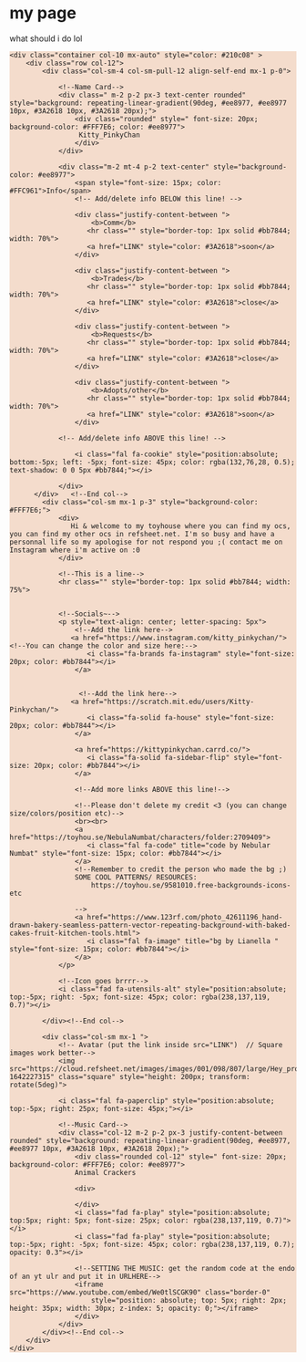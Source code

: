 # my page

what should i do lol

<div class="container-fluid py-2 px-4 m-0" style="background-color:#f4dccc; background-image: url('https://previews.123rf.com/images/lianella/lianella1507/lianella150700017/42611196-hand-drawn-bakery-seamless-pattern-vector-repeating-background-with-baked-cakes-fruit-kitchen-tools.jpg'); background-size: 300px; font-family: Garamond">
    
    <div class="container col-10 mx-auto" style="color: #210c08" >
        <div class="row col-12">
            <div class="col-sm-4 col-sm-pull-12 align-self-end mx-1 p-0">
                
                <!--Name Card-->
                <div class=" m-2 p-2 px-3 text-center rounded" style="background: repeating-linear-gradient(90deg, #ee8977, #ee8977 10px, #3A2618 10px, #3A2618 20px);">
                    <div class="rounded" style=" font-size: 20px; background-color: #FFF7E6; color: #ee8977">
                     Kitty_PinkyChan                
                    </div>
                </div>
                
                <div class="m-2 mt-4 p-2 text-center" style="background-color: #ee8977">
                    <span style="font-size: 15px; color: #FFC961">Info</span>  
                    <!-- Add/delete info BELOW this line! --> 
                    
                    <div class="justify-content-between ">
                        <b>Comm</b>
                       <hr class="" style="border-top: 1px solid #bb7844; width: 70%">
                       <a href="LINK" style="color: #3A2618">soon</a>
                    </div>
                    
                    <div class="justify-content-between ">
                        <b>Trades</b>
                       <hr class="" style="border-top: 1px solid #bb7844; width: 70%">
                       <a href="LINK" style="color: #3A2618">close</a>
                    </div>
                    
                    <div class="justify-content-between ">
                        <b>Requests</b>
                       <hr class="" style="border-top: 1px solid #bb7844; width: 70%">
                       <a href="LINK" style="color: #3A2618">close</a>
                    </div>
                    
                    <div class="justify-content-between ">
                        <b>Adopts/other</b>
                       <hr class="" style="border-top: 1px solid #bb7844; width: 70%">
                       <a href="LINK" style="color: #3A2618">soon</a>
                    </div>
                    
                <!-- Add/delete info ABOVE this line! -->  
                
                    <i class="fal fa-cookie" style="position:absolute; bottom:-5px; left: -5px; font-size: 45px; color: rgba(132,76,28, 0.5); text-shadow: 0 0 5px #bb7844;"></i>
                
                </div>
          </div>   <!--End col-->
            <div class="col-sm mx-1 p-3" style="background-color: #FFF7E6;">
                <div>
                   Hi & welcome to my toyhouse where you can find my ocs, you can find my other ocs in refsheet.net. I'm so busy and have a personnal life so my apologise for not respond you ;( contact me on Instagram where i'm active on :0
                </div>
                
                <!--This is a line-->
                <hr class="" style="border-top: 1px solid #bb7844; width: 75%">
                
                
                <!--Socials~-->
                <p style="text-align: center; letter-spacing: 5px">
                    <!--Add the link here-->
                   <a href="https://www.instagram.com/kitty_pinkychan/"> <!--You can change the color and size here:-->
                       <i class="fa-brands fa-instagram" style="font-size: 20px; color: #bb7844"></i>
                    </a> 
                    
                    
                     <!--Add the link here-->
                   <a href="https://scratch.mit.edu/users/Kitty-Pinkychan/">
                       <i class="fa-solid fa-house" style="font-size: 20px; color: #bb7844"></i>
                    </a>
                    
                    <a href="https://kittypinkychan.carrd.co/">
                       <i class="fa-solid fa-sidebar-flip" style="font-size: 20px; color: #bb7844"></i>
                    </a>
                    
                    <!--Add more links ABOVE this line!-->
                    
                    <!--Please don't delete my credit <3 (you can change size/colors/position etc)-->
                    <br><br>
                    <a href="https://toyhou.se/NebulaNumbat/characters/folder:2709409">
                       <i class="fal fa-code" title="code by Nebular Numbat" style="font-size: 15px; color: #bb7844"></i>
                    </a>
                    <!--Remember to credit the person who made the bg ;)
                    SOME COOL PATTERNS/ RESOURCES:
                        https://toyhou.se/9581010.free-backgrounds-icons-etc
                    
                    -->
                    <a href="https://www.123rf.com/photo_42611196_hand-drawn-bakery-seamless-pattern-vector-repeating-background-with-baked-cakes-fruit-kitchen-tools.html">
                       <i class="fal fa-image" title="bg by Lianella " style="font-size: 15px; color: #bb7844"></i>
                    </a>
                </p>
                
                <!--Icon goes brrrr-->
                <i class="fad fa-utensils-alt" style="position:absolute; top:-5px; right: -5px; font-size: 45px; color: rgba(238,137,119, 0.7)"></i>
                
            </div><!--End col-->
            
            <div class="col-sm mx-1 ">
                <!-- Avatar (put the link inside src="LINK")  // Square images work better-->
                <img src="https://cloud.refsheet.net/images/images/001/098/807/large/Hey_profile_side.png?1642227315" class="square" style="height: 200px; transform: rotate(5deg)">
                
                <i class="fal fa-paperclip" style="position:absolute; top:-5px; right: 25px; font-size: 45px;"></i>
                
                <!--Music Card-->
                <div class="col-12 m-2 p-2 px-3 justify-content-between rounded" style="background: repeating-linear-gradient(90deg, #ee8977, #ee8977 10px, #3A2618 10px, #3A2618 20px);">
                    <div class="rounded col-12" style=" font-size: 20px; background-color: #FFF7E6; color: #ee8977">
                    Animal Crackers
                    
                    <div>
                        
                    </div>
                    <i class="fad fa-play" style="position:absolute; top:5px; right: 5px; font-size: 25px; color: rgba(238,137,119, 0.7)"></i>
                    <i class="fad fa-play" style="position:absolute; top:-5px; right: -5px; font-size: 45px; color: rgba(238,137,119, 0.7); opacity: 0.3"></i>
                    
                    <!--SETTING THE MUSIC: get the random code at the endo of an yt ulr and put it in URLHERE-->
                    <iframe src="https://www.youtube.com/embed/We0tlSCGK90" class="border-0" 
                        style="position: absolute; top: 5px; right: 2px; height: 35px; width: 30px; z-index: 5; opacity: 0;"></iframe>
                    </div>
                </div>
            </div><!--End col-->
        </div>
    </div>
    
    
</div>
